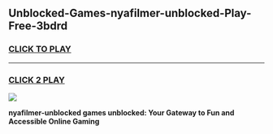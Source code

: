 
## Unblocked-Games-nyafilmer-unblocked-Play-Free-3bdrd
<h3>
<a href="https://premium76.site?title=nyafilmer-unblocked&ref=19M">CLICK TO PLAY</a></h3>
<hr>

<h3>
<a href="https://premium76.site?title=nyafilmer-unblocked&ref=19M">CLICK 2 PLAY</a>
  
</h3>

<a href="https://premium76.site?title=nyafilmer-unblocked&ref=19M"><img src="https://clearcache.store/games.png"></a>


**nyafilmer-unblocked games unblocked: Your Gateway to Fun and Accessible Online Gaming**
